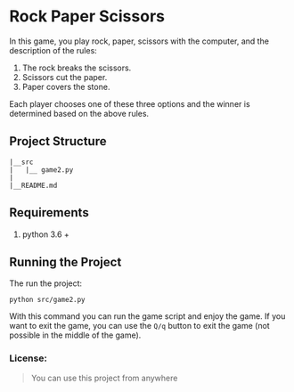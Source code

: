 # Rock Paper Scissors
In this game, you play rock, paper, scissors with the computer, and the description of the rules:

1. The rock breaks the scissors.
2. Scissors cut the paper.
3. Paper covers the stone.

Each player chooses one of these three options and the winner is determined based on the above rules.

## Project Structure
```
|__src
|   |__ game2.py
|
|__README.md
```
## Requirements
1. python 3.6 +

## Running the Project
The run the project:
```
python src/game2.py
```
With this command you can run the game script and enjoy the game. If you want to exit the game, you can use the `Q/q` button to exit the game (not possible in the middle of the game).

### License:
> You can use this project from anywhere
